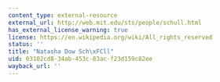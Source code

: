 ```yaml
---
content_type: external-resource
external_url: http://web.mit.edu/sts/people/schull.html
has_external_license_warning: true
license: https://en.wikipedia.org/wiki/All_rights_reserved
status: ''
title: "Natasha Dow Sch\xFCll"
uid: 03102cd8-34ab-453c-83ac-f23d159c82ee
wayback_url: ''
---
```

